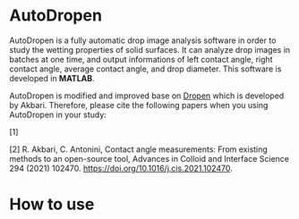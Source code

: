 # AutoDropen
AutoDropen is a fully automatic drop image analysis software in order to study the wetting properties of solid surfaces. It can analyze drop images in batches at one time, and output informations of left contact angle, right contact angle, average contact angle, and drop diameter. This software is developed in **MATLAB**.

AutoDropen is modified and improved base on [Dropen](https://doi.org/10.17632/wzchzbm58p.3) which is developed by Akbari. Therefore, please cite the following papers when you using AutoDropen in your study:

[1]

[2] R. Akbari, C. Antonini, Contact angle measurements: From existing methods to an open-source tool, Advances in Colloid and Interface Science 294 (2021) 102470. https://doi.org/10.1016/j.cis.2021.102470.

# How to use

 

